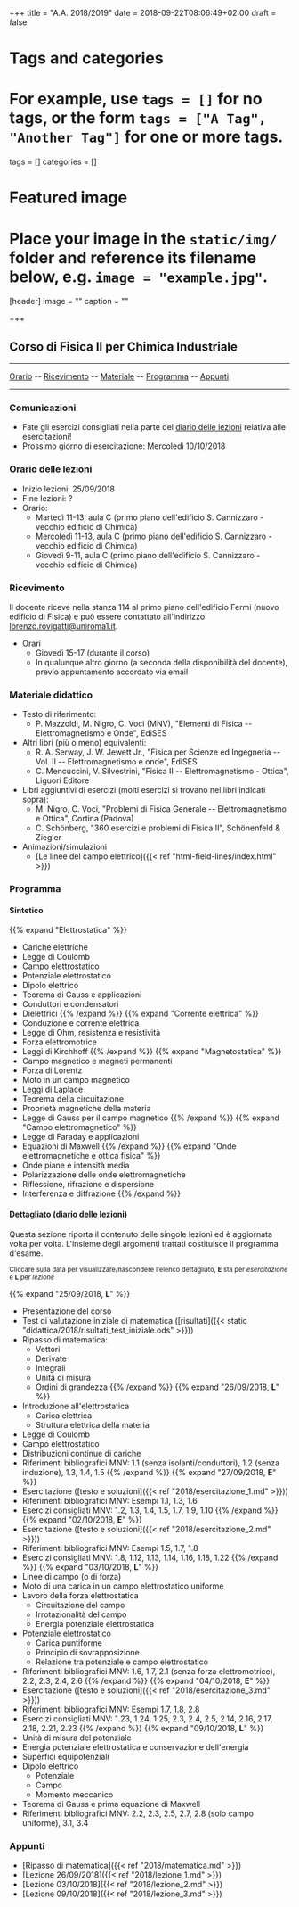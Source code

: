 +++
title = "A.A. 2018/2019"
date = 2018-09-22T08:06:49+02:00
draft = false

# Tags and categories
# For example, use `tags = []` for no tags, or the form `tags = ["A Tag", "Another Tag"]` for one or more tags.
tags = []
categories = []

# Featured image
# Place your image in the `static/img/` folder and reference its filename below, e.g. `image = "example.jpg"`.
[header]
image = ""
caption = ""

+++

## Corso di Fisica II per Chimica Industriale

---

[Orario](#orario-delle-lezioni) -- [Ricevimento](#ricevimento) -- [Materiale](#materiale-didattico) -- [Programma](#programma) -- [Appunti](#appunti)

---

### Comunicazioni

* Fate gli esercizi consigliati nella parte del [diario delle lezioni](#dettagliato) relativa alle esercitazioni!
* Prossimo giorno di esercitazione: Mercoledì 10/10/2018 

### Orario delle lezioni

* Inizio lezioni: 25/09/2018
* Fine lezioni: ?
* Orario:
	* Martedì 11-13, aula C (primo piano dell'edificio S. Cannizzaro - vecchio edificio di Chimica)
	* Mercoledì 11-13, aula C (primo piano dell'edificio S. Cannizzaro - vecchio edificio di Chimica)
	* Giovedì 9-11, aula C (primo piano dell'edificio S. Cannizzaro - vecchio edificio di Chimica)

### Ricevimento

Il docente riceve nella stanza 114 al primo piano dell'edificio Fermi (nuovo edificio di Fisica) e può essere contattato all'indirizzo [lorenzo.rovigatti@uniroma1.it](mailto:lorenzo.rovigatti@uniroma1.it).

* Orari
	* Giovedì 15-17 (durante il corso)
	* In qualunque altro giorno (a seconda della disponibilità del docente), previo appuntamento accordato via email
  
### Materiale didattico

* Testo di riferimento:
	* P. Mazzoldi, M. Nigro, C. Voci (MNV), "Elementi di Fisica -- Elettromagnetismo e Onde", EdiSES
* Altri libri (più o meno) equivalenti:
	* R. A. Serway, J. W. Jewett Jr., "Fisica per Scienze ed Ingegneria -- Vol. II -- Elettromagnetismo e onde", EdiSES
	* C. Mencuccini, V. Silvestrini, "Fisica II -- Elettromagnetismo - Ottica", Liguori Editore
* Libri aggiuntivi di esercizi (molti esercizi si trovano nei libri indicati sopra):
	* M. Nigro, C. Voci, "Problemi di Fisica Generale -- Elettromagnetismo e Ottica", Cortina (Padova)
	* C. Schönberg, "360 esercizi e problemi di Fisica II", Schönenfeld & Ziegler
* Animazioni/simulazioni
	* [Le linee del campo elettrico]({{< ref "html-field-lines/index.html" >}})

### Programma

#### Sintetico

{{% expand "Elettrostatica" %}}
* Cariche elettriche
* Legge di Coulomb
* Campo elettrostatico
* Potenziale elettrostatico
* Dipolo elettrico
* Teorema di Gauss e applicazioni
* Conduttori e condensatori
* Dielettrici
{{% /expand %}}
{{% expand "Corrente elettrica" %}}
* Conduzione e corrente elettrica
* Legge di Ohm, resistenza e resistività
* Forza elettromotrice
* Leggi di Kirchhoff
{{% /expand %}}
{{% expand "Magnetostatica" %}}
* Campo magnetico e magneti permanenti
* Forza di Lorentz
* Moto in un campo magnetico
* Leggi di Laplace
* Teorema della circuitazione
* Proprietà magnetiche della materia
* Legge di Gauss per il campo magnetico
{{% /expand %}}
{{% expand "Campo elettromagnetico" %}}
* Legge di Faraday e applicazioni
* Equazioni di Maxwell
{{% /expand %}}
{{% expand "Onde elettromagnetiche e ottica fisica" %}}
* Onde piane e intensità media
* Polarizzazione delle onde elettromagnetiche
* Riflessione, rifrazione e dispersione
* Interferenza e diffrazione
{{% /expand %}}

#### Dettagliato (diario delle lezioni)

Questa sezione riporta il contenuto delle singole lezioni ed è aggiornata volta per volta. L'insieme degli argomenti trattati costituisce il programma d'esame.

<small>Cliccare sulla data per visualizzare/nascondere l'elenco dettagliato, **E** sta per *esercitazione* e **L** per *lezione*</small>

{{% expand "25/09/2018, <b>L</b>" %}}
* Presentazione del corso
* Test di valutazione iniziale di matematica ([risultati]({{< static "didattica/2018/risultati_test_iniziale.ods" >}}))
* Ripasso di matematica:
	* Vettori
	* Derivate
	* Integrali
	* Unità di misura
	* Ordini di grandezza
{{% /expand %}}
{{% expand "26/09/2018, <b>L</b>" %}}
* Introduzione all'elettrostatica
	* Carica elettrica
	* Struttura elettrica della materia
* Legge di Coulomb
* Campo elettrostatico
* Distribuzioni continue di cariche
* Riferimenti bibliografici MNV: 1.1 (senza isolanti/conduttori), 1.2 (senza induzione), 1.3, 1.4, 1.5
{{% /expand %}}
{{% expand "27/09/2018, <b>E</b>" %}}
* Esercitazione ([testo e soluzioni]({{< ref "2018/esercitazione_1.md" >}}))
* Riferimenti bibliografici MNV: Esempi 1.1, 1.3, 1.6
* Esercizi consigliati MNV: 1.2, 1.3, 1.4, 1.5, 1.7, 1.9, 1.10
{{% /expand %}}
{{% expand "02/10/2018, <b>E</b>" %}}
* Esercitazione ([testo e soluzioni]({{< ref "2018/esercitazione_2.md" >}}))
* Riferimenti bibliografici MNV: Esempi 1.5, 1.7, 1.8
* Esercizi consigliati MNV: 1.8, 1.12, 1.13, 1.14, 1.16, 1.18, 1.22
{{% /expand %}}
{{% expand "03/10/2018, <b>L</b>" %}}
* Linee di campo (o di forza)
* Moto di una carica in un campo elettrostatico uniforme
* Lavoro della forza elettrostatica
	* Circuitazione del campo
	* Irrotazionalità del campo
	* Energia potenziale elettrostatica
* Potenziale elettrostatico
	* Carica puntiforme
	* Principio di sovrapposizione
	* Relazione tra potenziale e campo elettrostatico
* Riferimenti bibliografici MNV: 1.6, 1.7, 2.1 (senza forza elettromotrice), 2.2, 2.3, 2.4, 2.6
{{% /expand %}}
{{% expand "04/10/2018, <b>E</b>" %}}
* Esercitazione ([testo e soluzioni]({{< ref "2018/esercitazione_3.md" >}}))
* Riferimenti bibliografici MNV: Esempi 1.7, 1.8, 2.8
* Esercizi consigliati MNV: 1.23, 1.24, 1.25, 2.3, 2.4, 2.5, 2.14, 2.16, 2.17, 2.18, 2.21, 2.23
{{% /expand %}}
{{% expand "09/10/2018, <b>L</b>" %}}
* Unità di misura del potenziale
* Energia potenziale elettrostatica e conservazione dell'energia
* Superfici equipotenziali
* Dipolo elettrico
	* Potenziale
	* Campo
	* Momento meccanico
* Teorema di Gauss e prima equazione di Maxwell
* Riferimenti bibliografici MNV: 2.2, 2.3, 2.5, 2.7, 2.8 (solo campo uniforme), 3.1, 3.4

### Appunti

* [Ripasso di matematica]({{< ref "2018/matematica.md" >}})
* [Lezione 26/09/2018]({{< ref "2018/lezione_1.md" >}})
* [Lezione 03/10/2018]({{< ref "2018/lezione_2.md" >}})
* [Lezione 09/10/2018]({{< ref "2018/lezione_3.md" >}})
